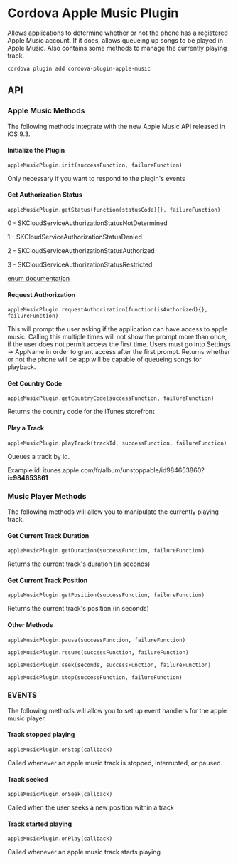# Cordova Apple Music Plugin

Allows applications to determine whether or not the phone has a registered Apple Music account. If it does, allows queueing up songs to be played in Apple Music. Also contains
some methods to manage the currently playing track.

```
cordova plugin add cordova-plugin-apple-music
```

## API

### Apple Music Methods

The following methods integrate with the new Apple Music API released in iOS 9.3.

#### Initialize the Plugin
```
appleMusicPlugin.init(successFunction, failureFunction)
```
Only necessary if you want to respond to the plugin's events

#### Get Authorization Status
```
appleMusicPlugin.getStatus(function(statusCode){}, failureFunction)
```
0 - SKCloudServiceAuthorizationStatusNotDetermined

1 - SKCloudServiceAuthorizationStatusDenied

2 - SKCloudServiceAuthorizationStatusAuthorized

3 - SKCloudServiceAuthorizationStatusRestricted

[enum documentation](https://developer.apple.com/library/ios/documentation/StoreKit/Reference/SKCloudServiceController_Class/#//apple_ref/c/tdef/SKCloudServiceAuthorizationStatus)

#### Request Authorization
```
appleMusicPlugin.requestAuthorization(function(isAuthorized){}, failureFunction)
```
This will prompt the user asking if the application can have access to apple music. Calling this multiple times will not show the prompt more than once, if the user does not
permit access the first time. Users must go into Settings -> AppName in order to grant access after the first prompt. Returns whether or not the phone will be app will be capable
of queueing songs for playback.

#### Get Country Code
```
appleMusicPlugin.getCountryCode(successFunction, failureFunction)
```
Returns the country code for the iTunes storefront

#### Play a Track
```
appleMusicPlugin.playTrack(trackId, successFunction, failureFunction)
```
Queues a track by id.

Example id: itunes.apple.com/fr/album/unstoppable/id984653860?i=<b>984653861</b>

### Music Player Methods

The following methods will allow you to manipulate the currently playing track.

#### Get Current Track Duration
```
appleMusicPlugin.getDuration(successFunction, failureFunction)
```
Returns the current track's duration (in seconds)

#### Get Current Track Position
```
appleMusicPlugin.getPosition(successFunction, failureFunction)
```
Returns the current track's position (in seconds)

#### Other Methods
```
appleMusicPlugin.pause(successFunction, failureFunction)

appleMusicPlugin.resume(successFunction, failureFunction)

appleMusicPlugin.seek(seconds, successFunction, failureFunction)

appleMusicPlugin.stop(successFunction, failureFunction)
```

### EVENTS

The following methods will allow you to set up event handlers for the apple music player.

#### Track stopped playing
```
appleMusicPlugin.onStop(callback)
```
Called whenever an apple music track is stopped, interrupted, or paused.

#### Track seeked
```
appleMusicPlugin.onSeek(callback)
```
Called when the user seeks a new position within a track

#### Track started playing
```
appleMusicPlugin.onPlay(callback)
```
Called whenever an apple music track starts playing